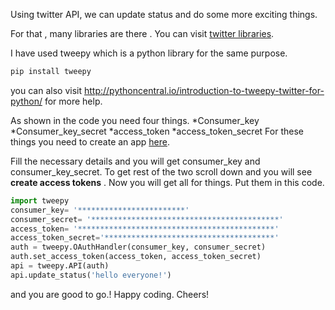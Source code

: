 Using twitter API, we can update status and do some more exciting things.

For that , many libraries are there . You can visit [twitter libraries](https://dev.twitter.com/overview/api/twitter-libraries).

I have used tweepy which is a python library for the same purpose.
```python
pip install tweepy

```
you can also visit http://pythoncentral.io/introduction-to-tweepy-twitter-for-python/ for more help.

As shown in the code you need four things.
 *Consumer_key
 *Consumer_key_secret
 *access_token
 *access_token_secret
For these things you need to create an app [here](https://apps.twitter.com/).

Fill the necessary details and you will get consumer_key and consumer_key_secret.
To get rest of the  two scroll down and you will see **create access tokens** .
Now you will get all for things. Put them in this code.

```python
import tweepy
consumer_key= '************************'
consumer_secret= '******************************************'
access_token= '********************************************'
access_token_secret='**************************************'
auth = tweepy.OAuthHandler(consumer_key, consumer_secret)
auth.set_access_token(access_token, access_token_secret)
api = tweepy.API(auth)
api.update_status('hello everyone!')
```
and you are good to go.! 
Happy coding. Cheers!